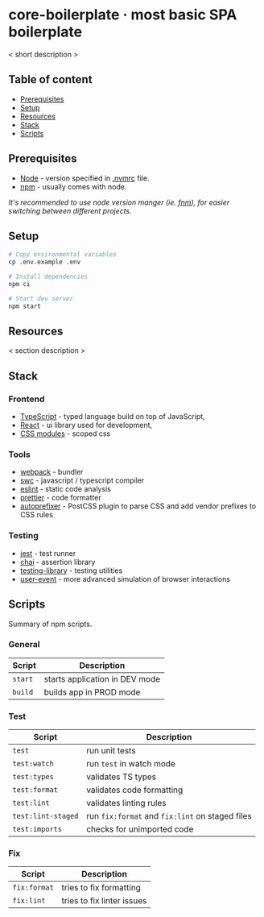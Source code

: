 # core-boilerplate &middot; most basic SPA boilerplate

< short description >

## Table of content

- [Prerequisites](#Prerequisites)
- [Setup](#Setup)
- [Resources](#Resources)
- [Stack](#Stack)
- [Scripts](#Scripts)

## Prerequisites

- [Node](https://nodejs.org/en/) - version specified in [.nvmrc](/.nvmrc) file.
- [npm](https://www.npmjs.com/) - usually comes with node.

_It's recommended to use node version manger (ie. [fnm](https://github.com/Schniz/fnm)), for easier switching between different projects._

## Setup

```sh
# Copy environmental variables
cp .env.example .env

# Install dependencies
npm ci

# Start dev server
npm start
```

## Resources

< section description >

## Stack

### Frontend

- [TypeScript](https://www.typescriptlang.org/) - typed language build on top of JavaScript,
- [React](https://reactjs.org/) - ui library used for development,
- [CSS modules](https://github.com/css-modules/css-modules) - scoped css

### Tools

- [webpack](https://webpack.js.org) - bundler
- [swc](https://swc.rs) - javascript / typescript compiler
- [eslint](https://eslint.org) - static code analysis
- [prettier](https://prettier.io) - code formatter
- [autoprefixer](https://github.com/postcss/autoprefixer) - PostCSS plugin to parse CSS and add vendor prefixes to CSS rules

### Testing

- [jest](https://jestjs.io/) - test runner
- [chai](https://github.com/chaijs/chai) - assertion library
- [testing-library](https://testing-library.com/docs/react-testing-library/intro) - testing utilities
- [user-event](https://testing-library.com/docs/ecosystem-user-event/) - more advanced simulation of browser interactions

## Scripts

Summary of npm scripts.

### General

| Script  | Description                    |
| ------- | ------------------------------ |
| `start` | starts application in DEV mode |
| `build` | builds app in PROD mode        |

### Test

| Script             | Description                                     |
| ------------------ | ----------------------------------------------- |
| `test`             | run unit tests                                  |
| `test:watch`       | run `test` in watch mode                        |
| `test:types`       | validates TS types                              |
| `test:format`      | validates code formatting                       |
| `test:lint`        | validates linting rules                         |
| `test:lint-staged` | run `fix:format` and `fix:lint` on staged files |
| `test:imports`     | checks for unimported code                      |

### Fix

| Script       | Description                |
| ------------ | -------------------------- |
| `fix:format` | tries to fix formatting    |
| `fix:lint`   | tries to fix linter issues |
